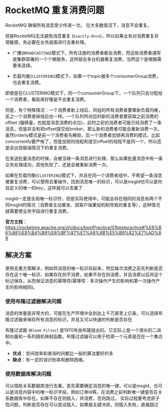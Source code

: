 # RocketMQ 重复消费问题

RocketMQ 确保所有消息至少传递一次。 在大多数情况下，消息不会重复。

但是RocketMQ无法避免消息重复 (`Exactly-Once`)，所以如果业务对消费重复非常敏感，务必要在业务层面进行去重处理。

- 广播(`BROADCASTING`)模式下，所有注册的消费者都会消费，而这些消费者通常是集群部署的一个个微服务，这样就会多台机器重复消费，当然这个是根据需要来选择。


- 负载均衡(`CLUSTERING`)模式下，如果一个topic被多个consumerGroup消费，也会重复消费。

即使是在CLUSTERING模式下，同一个consumerGroup下，一个队列只会分配给一个消费者，看起来好像是不会重复消费。

但是，有个特殊情况：一个消费者新上线后，同组的所有消费者要重新负载均衡，反之一个消费者掉线后也一样。一个队列所对应的新的消费者要获取之前消费的offset (偏移量，也就是消息消费的点位)，此时之前的消费者可能已经消费了一条消息，但是并没有把offset提交给broker，那么新的消费者可能会重新消费一次。虽然orderly模式是前一个消费者先解锁，后一个消费者加锁再消费的模式，比起concurrently要严格了，但是加锁的线程和提交offset的线程不是同一个，所以还是会出现极端情况下的重复消费。

在发送批量消息的时候，会被当做一条消息进行处理，那么如果批量消息中有一条业务处理成功，其他失败了，还是会被重新消费一次。

如果在负载均衡(`CLUSTERING`)模式下，并且在同一个消费者组中，不希望一条消息被重复消费，可以使用去重操作，找到消息唯一的标识，可以是msgId也可以是你自定义的唯一的key，这样就可以去重了

msgId一定是全局唯一标识符，但是实际使用中，可能会存在相同的消息有两个不同msgId的情况（消费者主动重发、因客户端重投机制导致的重复等），这种情况就需要使业务字段进行重复消费。

**官方文档**：https://rocketmq.apache.org/zh/docs/bestPractice/01bestpractice#%E6%B6%88%E8%B4%B9%E8%BF%87%E7%A8%8B%E5%B9%82%E7%AD%89

## 解决方案

使用去重方案解决，例如将消息的唯一标识存起来，然后每次消费之前先判断是否存在这个唯一标识，如果存在则不消费，如果不存在则消费，并且消费以后将这个标记保存，从而保证消息的幂等性(幂等性：多次操作产生的影响和第一次操作产生的影响相同)。

### 使用布隆过滤器解决问题

消息的体量是非常大的，可能在生产环境中会到达上千万甚至上亿条，可以选择布隆过滤器来保存所有消息的标识，并且又可以快速的判断是否存在

布隆过滤器 (`Bloom Filter`) 是1970年由布隆提出的。它实际上是一个很长的二进制向量和一系列随机映射函数。布隆过滤器可以用于检索一个元素是否在一个集合中。

- **优点**：空间效率和查询时间都比一般的算法要好的多
- **缺点**：有一定的误识别率和删除困难。

### 使用数据库解决问题

可以借助关系数据库进行去重。首先需要确定消息的唯一键，可以是msgId，也可以是消息内容中的唯一标识字段，例如订单Id等。在消费之前判断唯一键是否在关系数据库中存在。如果不存在则插入，并消费，否则跳过。
实际过程要考虑原子性问题，判断是否存在可以尝试插入，如果报主键冲突，则插入失败，直接跳过
